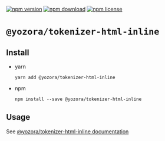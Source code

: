 [![npm version](https://img.shields.io/npm/v/@yozora/tokenizer-html-inline.svg)](https://www.npmjs.com/package/@yozora/tokenizer-html-inline)
[![npm download](https://img.shields.io/npm/dm/@yozora/tokenizer-html-inline.svg)](https://www.npmjs.com/package/@yozora/tokenizer-html-inline)
[![npm license](https://img.shields.io/npm/l/@yozora/tokenizer-html-inline.svg)](https://www.npmjs.com/package/@yozora/tokenizer-html-inline)


# `@yozora/tokenizer-html-inline`

## Install

  * yarn

    ```console
    yarn add @yozora/tokenizer-html-inline
    ```

  * npm

    ```console
    npm install --save @yozora/tokenizer-html-inline
    ```

## Usage

  See [@yozora/tokenizer-html-inline documentation](https://yozora.guanghechen.com/docs/package/tokenizer-html-inline)
